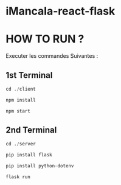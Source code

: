 # iMancala-react-flask

# HOW TO RUN ?

Executer les commandes Suivantes : 

## 1st Terminal

```js
cd ./client  

npm install  

npm start

```


## 2nd Terminal
 
```py
cd ./server

pip install flask

pip install python-dotenv

flask run

```

